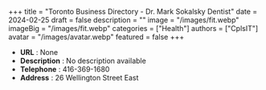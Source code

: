 +++
title = "Toronto Business Directory - Dr. Mark Sokalsky Dentist"
date = 2024-02-25
draft = false
description = ""
image = "/images/fit.webp"
imageBig = "/images/fit.webp"
categories = ["Health"]
authors = ["CplsIT"]
avatar = "/images/avatar.webp"
featured = false
+++


* **URL** :  None
* **Description** : No description available
* **Telephone** : 416-369-1680
* **Address** : 26 Wellington Street East